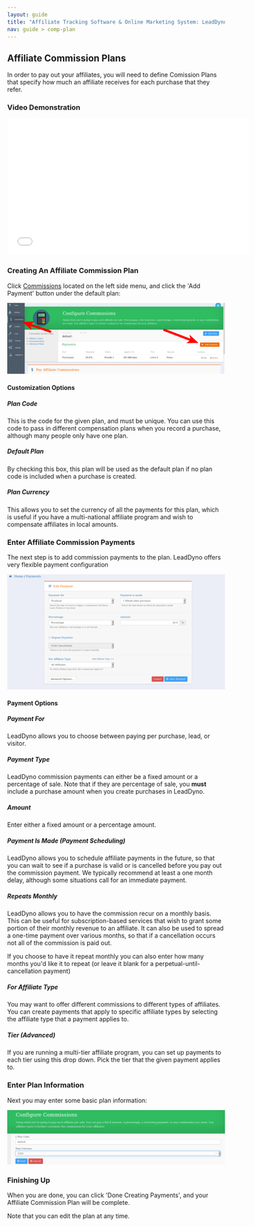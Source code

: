 ```yaml
---
layout: guide
title: "Affiliate Tracking Software & Online Marketing System: LeadDyno"
nav: guide > comp-plan 
---
```


## Affiliate Commission Plans

In order to pay out your affiliates, you will need to define Comission Plans that specify how much an affiliate
receives for each purchase that they refer.

### Video Demonstration

<iframe width="560" height="315" src="//www.youtube.com/embed/t5K105Mc3ME" frameborder="0">&nbsp;</iframe>

### Creating An Affiliate Commission Plan

Click [Commissions](https://app.leaddyno.com/plans) located on the left side menu, and
click the 'Add Payment' button under the default plan:

![Affiliate Comp](img/configure_commission_plan.png)

#### Customization Options

##### Plan Code

This is the code for the given plan, and must be unique.  You can use this code to pass in different compensation plans
when you record a purchase, although many people only have one plan.

##### Default Plan

By checking this box, this plan will be used as the default plan if no plan code is included when a purchase is created.

##### Plan Currency

This allows you to set the currency of all the payments for this plan, which is useful if you have a multi-national
affiliate program and wish to compensate affiliates in local amounts.

### Enter Affiliate Commission Payments

The next step is to add commission payments to the plan.  LeadDyno offers very flexible payment configuration

![Affiliate Comp](img/add_affiliate_commission_payments.png)

#### Payment Options

##### Payment For

LeadDyno allows you to choose between paying per purchase, lead, or visitor. 

##### Payment Type

LeadDyno commission payments can either be a fixed amount or a percentage of sale.  Note that if they are percentage
of sale, you **must** include a purchase amount when you create purchases in LeadDyno.

##### Amount

Enter either a fixed amount or a percentage amount.

##### Payment Is Made (Payment Scheduling)

LeadDyno allows you to schedule affiliate payments in the future, so that you can wait to see if a purchase is valid
or is cancelled before you pay out the commission payment.  We typically recommend at least a one month delay, although
some situations call for an immediate payment.

##### Repeats Monthly

LeadDyno allows you to have the commission recur on a monthly basis.  This can be useful for subscription-based services
that wish to grant some portion of their monthly revenue to an affiliate.  It can also be used to spread a one-time
payment over various months, so that if a cancellation occurs not all of the commission is paid out.

If you choose to have it repeat monthly you can also enter how many months you'd like it to repeat (or leave it blank
for a perpetual-until-cancellation payment)

##### For Affiliate Type

You may want to offer different commissions to different types of affiliates.  You can create payments that apply to
specific affiliate types by selecting the affiliate type that a payment applies to.

##### Tier (Advanced)

If you are running a multi-tier affiliate program, you can set up payments to each tier using this drop down.  Pick the
tier that the given payment applies to.

### Enter Plan Information

Next you may enter some basic plan information:

![Affiliate Comp](img/new_commission_plans.png)

### Finishing Up

When you are done, you can click 'Done Creating Payments', and your Affiliate Commission Plan will be complete.

Note that you can edit the plan at any time.
